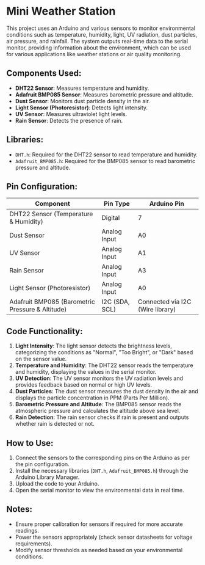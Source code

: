 # Mini Weather Station

This project uses an Arduino and various sensors to monitor environmental conditions such as temperature, humidity, light, UV radiation, dust particles, air pressure, and rainfall. The system outputs real-time data to the serial monitor, providing information about the environment, which can be used for various applications like weather stations or air quality monitoring.

## Components Used:
- **DHT22 Sensor**: Measures temperature and humidity.
- **Adafruit BMP085 Sensor**: Measures barometric pressure and altitude.
- **Dust Sensor**: Monitors dust particle density in the air.
- **Light Sensor (Photoresistor)**: Detects light intensity.
- **UV Sensor**: Measures ultraviolet light levels.
- **Rain Sensor**: Detects the presence of rain.

## Libraries:
- `DHT.h`: Required for the DHT22 sensor to read temperature and humidity.
- `Adafruit_BMP085.h`: Required for the BMP085 sensor to read barometric pressure and altitude.

## Pin Configuration:

| **Component**          | **Pin Type**   | **Arduino Pin** |
|------------------------|----------------|-----------------|
| DHT22 Sensor (Temperature & Humidity) | Digital | 7               |
| Dust Sensor            | Analog Input   | A0              |
| UV Sensor              | Analog Input   | A1              |
| Rain Sensor            | Analog Input   | A3              |
| Light Sensor (Photoresistor) | Analog Input   | A0              |
| Adafruit BMP085 (Barometric Pressure & Altitude) | I2C (SDA, SCL)  | Connected via I2C (Wire library) |

## Code Functionality:
1. **Light Intensity**: The light sensor detects the brightness levels, categorizing the conditions as "Normal", "Too Bright", or "Dark" based on the sensor value.
2. **Temperature and Humidity**: The DHT22 sensor reads the temperature and humidity, displaying the values in the serial monitor.
3. **UV Detection**: The UV sensor monitors the UV radiation levels and provides feedback based on normal or high UV levels.
4. **Dust Particles**: The dust sensor measures the dust density in the air and displays the particle concentration in PPM (Parts Per Million).
5. **Barometric Pressure and Altitude**: The BMP085 sensor reads the atmospheric pressure and calculates the altitude above sea level.
6. **Rain Detection**: The rain sensor checks if rain is present and outputs whether rain is detected or not.

## How to Use:
1. Connect the sensors to the corresponding pins on the Arduino as per the pin configuration.
2. Install the necessary libraries (`DHT.h`, `Adafruit_BMP085.h`) through the Arduino Library Manager.
3. Upload the code to your Arduino.
4. Open the serial monitor to view the environmental data in real time.

## Notes:
- Ensure proper calibration for sensors if required for more accurate readings.
- Power the sensors appropriately (check sensor datasheets for voltage requirements).
- Modify sensor thresholds as needed based on your environmental conditions.

